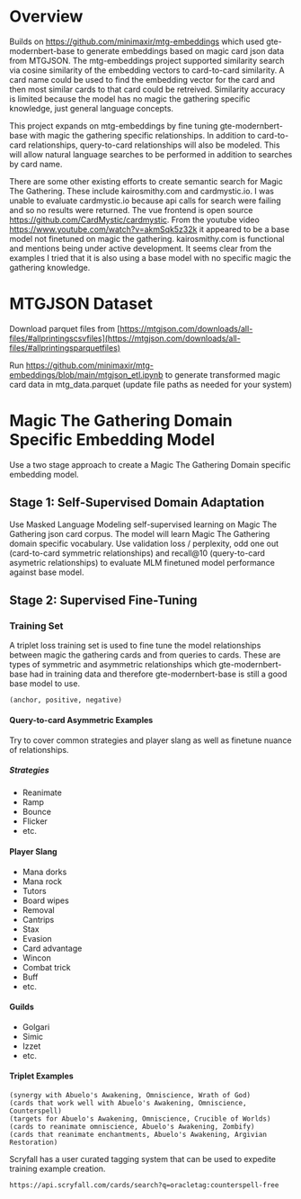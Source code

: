 # Overview

Builds on https://github.com/minimaxir/mtg-embeddings which used gte-modernbert-base to generate embeddings based on magic card json data from MTGJSON. The mtg-embeddings project supported similarity search via cosine similarity of the embedding vectors to card-to-card similarity. A card name could be used to find the embedding vector for the card and then most similar cards to that card could be retreived. Similarity accuracy is limited because the model has no magic the gathering specific knowledge, just general language concepts. 

This project expands on mtg-embeddings by fine tuning gte-modernbert-base with magic the gathering specific relationships. In addition to card-to-card relationships, query-to-card relationships will also be modeled. This will allow natural language searches to be performed in addition to searches by card name.

There are some other existing efforts to create semantic search for Magic The Gathering. These include kairosmithy.com and cardmystic.io. I was unable to evaluate cardmystic.io because api calls for search were failing and so no results were returned. The vue frontend is open source https://github.com/CardMystic/cardmystic. From the youtube video https://www.youtube.com/watch?v=akmSqk5z32k it appeared to be a base model not finetuned on magic the gathering. kairosmithy.com is functional and mentions being under active development. It seems clear from the examples I tried that it is also using a base model with no specific magic the gathering knowledge.

# MTGJSON Dataset

Download parquet files from [https://mtgjson.com/downloads/all-files/#allprintingscsvfiles](https://mtgjson.com/downloads/all-files/#allprintingsparquetfiles)

Run https://github.com/minimaxir/mtg-embeddings/blob/main/mtgjson_etl.ipynb to generate transformed magic card data in mtg_data.parquet (update file paths as needed for your system)

# Magic The Gathering Domain Specific Embedding Model

Use a two stage approach to create a Magic The Gathering Domain specific embedding model. 

## Stage 1: Self-Supervised Domain Adaptation

Use Masked Language Modeling self-supervised learning on Magic The Gathering json card corpus. The model will learn Magic The Gathering domain specific vocabulary. Use validation loss / perplexity, odd one out (card-to-card symmetric relationships) and recall@10 (query-to-card asymetric relationships) to evaluate MLM finetuned model performance against base model. 

## Stage 2: Supervised Fine-Tuning

### Training Set

A triplet loss training set is used to fine tune the model relationships between magic the gathering cards and from queries to cards. These are types of symmetric and asymmetric relationships which gte-modernbert-base had in training data and therefore gte-modernbert-base is still a good base model to use.

`(anchor, positive, negative)`

#### Query-to-card Asymmetric Examples

Try to cover common strategies and player slang as well as finetune nuance of relationships.

##### Strategies
- Reanimate
- Ramp
- Bounce
- Flicker
- etc.

#### Player Slang
- Mana dorks
- Mana rock
- Tutors
- Board wipes
- Removal
- Cantrips
- Stax
- Evasion
- Card advantage
- Wincon
- Combat trick
- Buff
- etc.

#### Guilds
- Golgari
- Simic
- Izzet
- etc.

#### Triplet Examples
```
(synergy with Abuelo's Awakening, Omniscience, Wrath of God)
(cards that work well with Abuelo's Awakening, Omniscience, Counterspell)
(targets for Abuelo's Awakening, Omniscience, Crucible of Worlds)
(cards to reanimate omniscience, Abuelo's Awakening, Zombify)
(cards that reanimate enchantments, Abuelo's Awakening, Argivian Restoration)
```

Scryfall has a user curated tagging system that can be used to expedite training example creation. 

`https://api.scryfall.com/cards/search?q=oracletag:counterspell-free`

